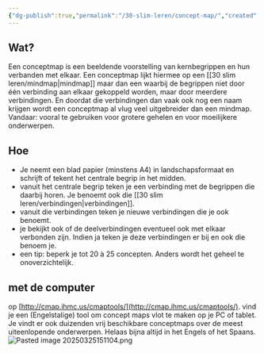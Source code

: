 ```yaml
---
{"dg-publish":true,"permalink":"/30-slim-leren/concept-map/","created":"2025-03-25T14:53:28.733+01:00","updated":"2025-04-05T19:13:49.075+02:00"}
---
```



## Wat?
Een conceptmap is een beeldende voorstelling van kernbegrippen en hun verbanden met elkaar. Een conceptmap lijkt hiermee op een [[30 slim leren/mindmap\|mindmap]] maar dan een waarbij de begrippen niet door één verbinding aan elkaar gekoppeld worden, maar door meerdere verbindingen. En doordat die verbindingen dan vaak ook nog een naam krijgen wordt een conceptmap al vlug veel uitgebreider dan een mindmap. Vandaar: vooral te gebruiken voor grotere gehelen en voor moeilijkere onderwerpen.

## Hoe
- Je neemt een blad papier (minstens A4) in landschapsformaat en schrijft of tekent het centrale begrip in het midden. 
- vanuit het centrale begrip teken je een verbinding met de begrippen die daarbij horen.  Je benoemt ook die [[30 slim leren/verbindingen\|verbindingen]]. 
- vanuit die verbindingen teken je nieuwe verbindingen die je ook benoemt.
- je bekijkt ook of de deelverbindingen eventueel ook met elkaar verbonden zijn. Indien ja teken je deze verbindingen er bij en ook die benoem je.
- een tip: beperk je tot 20 à 25 concepten. Anders wordt het geheel te onoverzichtelijk.
## met de computer
op [http://cmap.ihmc.us/cmaptools/](http://cmap.ihmc.us/cmaptools/). vind je een (Engelstalige) tool om concept maps vlot te maken op je PC of tablet. Je vindt er ook duizenden vrij beschikbare conceptmaps over de meest uiteenlopende onderwerpen. Helaas bijna altijd in het Engels of het Spaans.
![Pasted image 20250325151104.png](/img/user/30%20slim%20leren/Pasted%20image%2020250325151104.png)